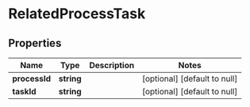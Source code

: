 # RelatedProcessTask

## Properties
| Name | Type | Description | Notes |
| ------------ | ------------- | ------------- | ------------- |
| **processId** | **string** |  | [optional] [default to null] |
| **taskId** | **string** |  | [optional] [default to null] |
